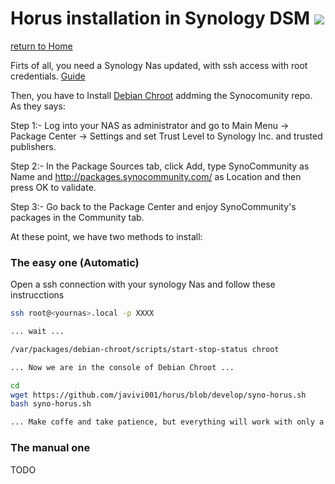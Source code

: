 # Horus installation in Synology DSM ![][synology-logo]

[return to Home](../../README.md)

Firts of all, you need a Synology Nas updated, with ssh access with root credentials. [Guide](http://forum.synology.com/wiki/index.php/Enabling_the_Command_Line_Interface)

Then, you have to Install [Debian Chroot](https://synocommunity.com/package/debian-chroot) addming the Synocomunity repo. As they says:

Step 1:- Log into your NAS as administrator and go to Main Menu → Package Center → Settings and set Trust Level to Synology Inc. and trusted publishers.

Step 2:- In the Package Sources tab, click Add, type SynoCommunity as Name and http://packages.synocommunity.com/ as Location and then press OK to validate.

Step 3:- Go back to the Package Center and enjoy SynoCommunity's packages in the Community tab.


At these point, we have two methods to install:


### The easy one (Automatic)

Open a ssh connection with your synology Nas and follow these instrucctions

```bash
ssh root@<yournas>.local -p XXXX

... wait ...

/var/packages/debian-chroot/scripts/start-stop-status chroot

... Now we are in the console of Debian Chroot ...

cd
wget https://github.com/javivi001/horus/blob/develop/syno-horus.sh
bash syno-horus.sh

... Make coffe and take patience, but everything will work with only a pair of cuestions at beginig ...
```

### The manual one


TODO


[synology-logo]: doc/images/synology.png
